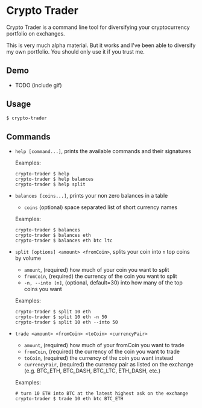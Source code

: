 # Crypto Trader

Crypto Trader is a command line tool for diversifying your cryptocurrency portfolio on exchanges. 

This is very much alpha material. But it works and I've been able to diversify my own portfolio. You should only use it if you trust me.

## Demo

* TODO (include gif)

## Usage

```bash
$ crypto-trader
```

## Commands

* `help [command...]`, prints the available commands and their signatures

  Examples:

  ```
  crypto-trader $ help
  crypto-trader $ help balances
  crypto-trader $ help split
  ```

* `balances [coins...]`, prints your non zero balances in a table

  * `coins` (optional) space separated list of short currency names

  Examples:

  ```
  crypto-trader $ balances
  crypto-trader $ balances eth
  crypto-trader $ balances eth btc ltc 
  ```

* `split [options] <amount> <fromCoin>`, splits your coin into `n` top coins by volume

  * `amount`, (required) how much of your coin you want to split
  * `fromCoin`, (required) the currency of the coin you want to split
  * `-n, --into [n]`, (optional, default=30) into how many of the top coins you want 

  Examples:

  ```
  crypto-trader $ split 10 eth
  crypto-trader $ split 10 eth -n 50
  crypto-trader $ split 10 eth --into 50
  ```

* `trade <amount> <fromCoin> <toCoin> <currencyPair>`

  * `amount`, (required) how much of your fromCoin you want to trade 
  * `fromCoin`, (required) the currency of the coin you want to trade
  * `toCoin`, (required) the currency of the coin you want instead
  * `currencyPair`, (required) the currency pair as listed on the exchange (e.g. BTC_ETH, BTC_DASH, BTC_LTC, ETH_DASH, etc.)

  Examples:

  ```
  # turn 10 ETH into BTC at the latest highest ask on the exchange
  crypto-trader $ trade 10 eth btc BTC_ETH
  ```

